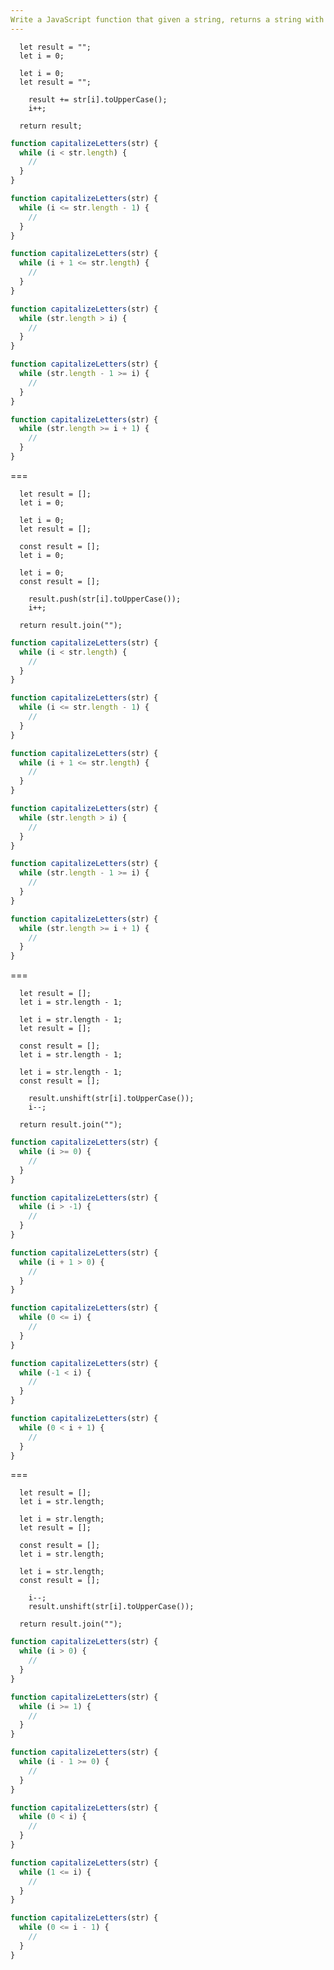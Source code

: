 ```yaml
---
Write a JavaScript function that given a string, returns a string with each letter capitalized using a "while" loop.
---
```


```initial
  let result = "";
  let i = 0;
```

```initial
  let i = 0;
  let result = "";
```

```transformation
    result += str[i].toUpperCase();
    i++;
```

```final
  return result;
```

```js
function capitalizeLetters(str) {
  while (i < str.length) {
    //
  }
}
```

```js
function capitalizeLetters(str) {
  while (i <= str.length - 1) {
    //
  }
}
```

```js
function capitalizeLetters(str) {
  while (i + 1 <= str.length) {
    //
  }
}
```

```js
function capitalizeLetters(str) {
  while (str.length > i) {
    //
  }
}
```

```js
function capitalizeLetters(str) {
  while (str.length - 1 >= i) {
    //
  }
}
```

```js
function capitalizeLetters(str) {
  while (str.length >= i + 1) {
    //
  }
}
```

===

```initial
  let result = [];
  let i = 0;
```

```initial
  let i = 0;
  let result = [];
```

```initial
  const result = [];
  let i = 0;
```

```initial
  let i = 0;
  const result = [];
```

```transformation
    result.push(str[i].toUpperCase());
    i++;
```

```final
  return result.join("");
```

```js
function capitalizeLetters(str) {
  while (i < str.length) {
    //
  }
}
```

```js
function capitalizeLetters(str) {
  while (i <= str.length - 1) {
    //
  }
}
```

```js
function capitalizeLetters(str) {
  while (i + 1 <= str.length) {
    //
  }
}
```

```js
function capitalizeLetters(str) {
  while (str.length > i) {
    //
  }
}
```

```js
function capitalizeLetters(str) {
  while (str.length - 1 >= i) {
    //
  }
}
```

```js
function capitalizeLetters(str) {
  while (str.length >= i + 1) {
    //
  }
}
```

===

```initial
  let result = [];
  let i = str.length - 1;
```

```initial
  let i = str.length - 1;
  let result = [];
```

```initial
  const result = [];
  let i = str.length - 1;
```

```initial
  let i = str.length - 1;
  const result = [];
```

```transformation
    result.unshift(str[i].toUpperCase());
    i--;
```

```final
  return result.join("");
```

```js
function capitalizeLetters(str) {
  while (i >= 0) {
    //
  }
}
```

```js
function capitalizeLetters(str) {
  while (i > -1) {
    //
  }
}
```

```js
function capitalizeLetters(str) {
  while (i + 1 > 0) {
    //
  }
}
```

```js
function capitalizeLetters(str) {
  while (0 <= i) {
    //
  }
}
```

```js
function capitalizeLetters(str) {
  while (-1 < i) {
    //
  }
}
```

```js
function capitalizeLetters(str) {
  while (0 < i + 1) {
    //
  }
}
```

===

```initial
  let result = [];
  let i = str.length;
```

```initial
  let i = str.length;
  let result = [];
```

```initial
  const result = [];
  let i = str.length;
```

```initial
  let i = str.length;
  const result = [];
```

```transformation
    i--;
    result.unshift(str[i].toUpperCase());
```

```final
  return result.join("");
```

```js
function capitalizeLetters(str) {
  while (i > 0) {
    //
  }
}
```

```js
function capitalizeLetters(str) {
  while (i >= 1) {
    //
  }
}
```

```js
function capitalizeLetters(str) {
  while (i - 1 >= 0) {
    //
  }
}
```

```js
function capitalizeLetters(str) {
  while (0 < i) {
    //
  }
}
```

```js
function capitalizeLetters(str) {
  while (1 <= i) {
    //
  }
}
```

```js
function capitalizeLetters(str) {
  while (0 <= i - 1) {
    //
  }
}
```
